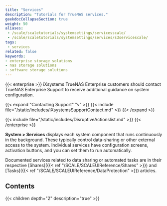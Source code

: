 ```yaml
---
title: "Services"
description: "Tutorials for TrueNAS services."
geekdocCollapseSection: true
weight: 50
aliases:
 - /scale/scaletutorials/systemsettings/servicesscale/
 - /scale/scaletutorials/systemsettings/services/s3servicescale/
tags:
 - services
related: false
keywords:
- enterprise storage solutions
- nas storage solutions
- software storage solutions
---
```



{{< enterprise >}}
iXsystems TrueNAS Enterprise customers should contact TrueNAS Enterprise Support to receive additional guidance on system configuration.

{{< expand "Contacting Support" "v" >}}
{{< include file="/static/includes/iXsystemsSupportContact.md" >}}
{{< /expand >}}

{{< include file="/static/includes/DisruptiveActionslist.md" >}}
{{< /enterprise >}}

**System > Services** displays each system component that runs continuously in the background. These typically control data-sharing or other external access to the system. Individual services have configuration screens, activation buttons, and you can set them to run automatically.

Documented services related to data sharing or automated tasks are in their respective [Shares]({{< ref "/SCALE/SCALEUIReference/Shares" >}}) and [Tasks]({{< ref "/SCALE/SCALEUIReference/DataProtection" >}}) articles.

<div class="noprint">

## Contents

{{< children depth="2" description="true" >}}

</div>

